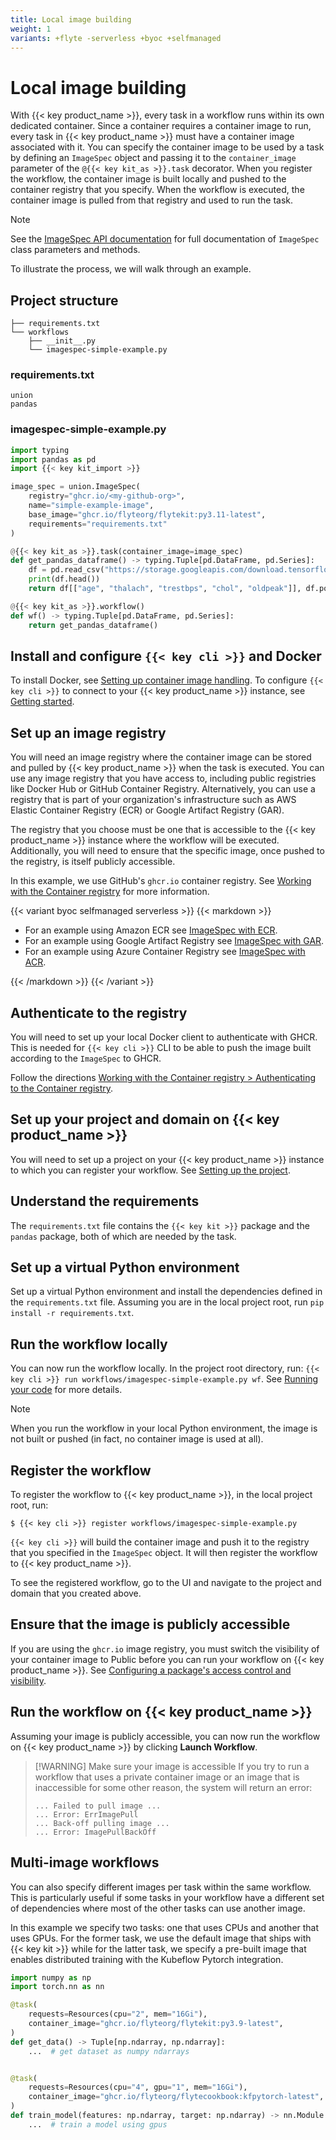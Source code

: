 ```yaml
---
title: Local image building
weight: 1
variants: +flyte -serverless +byoc +selfmanaged
---
```


# Local image building

With {{< key product_name >}}, every task in a workflow runs within its own dedicated container.
Since a container requires a container image to run, every task in {{< key product_name >}} must have a container image associated with it.
You can specify the container image to be used by a task by defining an `ImageSpec` object and passing it to the `container_image` parameter of the `@{{< key kit_as >}}.task` decorator.
When you register the workflow, the container image is built locally and pushed to the container registry that you specify.
When the workflow is executed, the container image is pulled from that registry and used to run the task.

> [!NOTE]
> See the [ImageSpec API documentation]() for full documentation of `ImageSpec` class parameters and methods.
<!-- TODO: Add link to API -->

To illustrate the process, we will walk through an example.

## Project structure

```shell
├── requirements.txt
└── workflows
    ├── __init__.py
    └── imagespec-simple-example.py
```

### requirements.txt

```shell
union
pandas
```

### imagespec-simple-example.py

```python
import typing
import pandas as pd
import {{< key kit_import >}}

image_spec = union.ImageSpec(
    registry="ghcr.io/<my-github-org>",
    name="simple-example-image",
    base_image="ghcr.io/flyteorg/flytekit:py3.11-latest",
    requirements="requirements.txt"
)

@{{< key kit_as >}}.task(container_image=image_spec)
def get_pandas_dataframe() -> typing.Tuple[pd.DataFrame, pd.Series]:
    df = pd.read_csv("https://storage.googleapis.com/download.tensorflow.org/data/heart.csv")
    print(df.head())
    return df[["age", "thalach", "trestbps", "chol", "oldpeak"]], df.pop("target")

@{{< key kit_as >}}.workflow()
def wf() -> typing.Tuple[pd.DataFrame, pd.Series]:
    return get_pandas_dataframe()
```

## Install and configure `{{< key cli >}}` and Docker

To install Docker, see [Setting up container image handling](../../../getting-started/local-setup#install-docker-and-get-access-to-a-container-registry).
To configure `{{< key cli >}}` to connect to your {{< key product_name >}} instance, see [Getting started](../../../getting-started/_index).

## Set up an image registry

You will need an image registry where the container image can be stored and pulled by {{< key product_name >}} when the task is executed.
You can use any image registry that you have access to, including public registries like Docker Hub or GitHub Container Registry.
Alternatively, you can use a registry that is part of your organization's infrastructure such as AWS Elastic Container Registry (ECR) or Google Artifact Registry (GAR).

The registry that you choose must be one that is accessible to the {{< key product_name >}} instance where the workflow will be executed.
Additionally, you will need to ensure that the specific image, once pushed to the registry, is itself publicly accessible.

In this example, we use GitHub's `ghcr.io` container registry.
See [Working with the Container registry](https://docs.github.com/en/packages/working-with-a-github-packages-registry/working-with-the-container-registry) for more information.

{{< variant byoc selfmanaged serverless >}}
{{< markdown >}}

* For an example using Amazon ECR see [ImageSpec with ECR](./image-spec-with-ecr).
* For an example using Google Artifact Registry see [ImageSpec with GAR](./image-spec-with-gar).
* For an example using Azure Container Registry see [ImageSpec with ACR](./image-spec-with-acr).

{{< /markdown >}}
{{< /variant >}}

## Authenticate to the registry

You will need to set up your local Docker client to authenticate with GHCR. This is needed for `{{< key cli >}}` CLI to be able to push the image built according to the `ImageSpec` to GHCR.

Follow the directions [Working with the Container registry > Authenticating to the Container registry](https://docs.github.com/en/packages/working-with-a-github-packages-registry/working-with-the-container-registry#authenticating-to-the-container-registry).

## Set up your project and domain on {{< key product_name >}}

You will need to set up a project on your {{< key product_name >}} instance to which you can register your workflow.
See [Setting up the project](../../../development-cycle/setting-up-a-project).

## Understand the requirements

The `requirements.txt` file contains the `{{< key kit >}}` package and the `pandas` package, both of which are needed by the task.

## Set up a virtual Python environment

Set up a virtual Python environment and install the dependencies defined in the `requirements.txt` file.
Assuming you are in the local project root, run `pip install -r requirements.txt`.

## Run the workflow locally

You can now run the workflow locally.
In the project root directory, run: `{{< key cli >}} run workflows/imagespec-simple-example.py wf`.
See [Running your code](../../../development-cycle/running-your-code) for more details.

> [!NOTE]
> When you run the workflow in your local Python environment, the image is not built or pushed (in fact, no container image is used at all).

## Register the workflow

To register the workflow to {{< key product_name >}}, in the local project root, run:

```shell
$ {{< key cli >}} register workflows/imagespec-simple-example.py
```

`{{< key cli >}}` will build the container image and push it to the registry that you specified in the `ImageSpec` object.
It will then register the workflow to {{< key product_name >}}.

To see the registered workflow, go to the UI and navigate to the project and domain that you created above.

## Ensure that the image is publicly accessible

If you are using the `ghcr.io` image registry, you must switch the visibility of your container image to Public before you can run your workflow on {{< key product_name >}}.
See [Configuring a package's access control and visibility](https://docs.github.com/en/packages/learn-github-packages/configuring-a-packages-access-control-and-visibility#about-inheritance-of-access-permissions-and-visibility).

## Run the workflow on {{< key product_name >}}

Assuming your image is publicly accessible, you can now run the workflow on {{< key product_name >}} by clicking **Launch Workflow**.

> [!WARNING] Make sure your image is accessible
> If you try to run a workflow that uses a private container image or an image that is inaccessible for some other reason, the system will return an error:
>
> ```
> ... Failed to pull image ...
> ... Error: ErrImagePull
> ... Back-off pulling image ...
> ... Error: ImagePullBackOff
> ```

## Multi-image workflows

You can also specify different images per task within the same workflow.
This is particularly useful if some tasks in your workflow have a different set of dependencies where most of the other tasks can use another image.

In this example we specify two tasks: one that uses CPUs and another that uses GPUs.
For the former task, we use the default image that ships with {{< key kit >}} while for the latter task, we specify a pre-built image that enables distributed training with the Kubeflow Pytorch integration.

```python
import numpy as np
import torch.nn as nn

@task(
    requests=Resources(cpu="2", mem="16Gi"),
    container_image="ghcr.io/flyteorg/flytekit:py3.9-latest",
)
def get_data() -> Tuple[np.ndarray, np.ndarray]:
    ...  # get dataset as numpy ndarrays


@task(
    requests=Resources(cpu="4", gpu="1", mem="16Gi"),
    container_image="ghcr.io/flyteorg/flytecookbook:kfpytorch-latest",
)
def train_model(features: np.ndarray, target: np.ndarray) -> nn.Module:
    ...  # train a model using gpus
```
